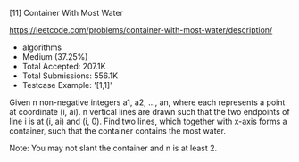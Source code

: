 [11] Container With Most Water  

https://leetcode.com/problems/container-with-most-water/description/

* algorithms
* Medium (37.25%)
* Total Accepted:    207.1K
* Total Submissions: 556.1K
* Testcase Example:  '[1,1]'

Given n non-negative integers a1, a2, ..., an, where each represents a point at coordinate (i, ai). n vertical lines are drawn such that the two endpoints of line i is at (i, ai) and (i, 0). Find two lines, which together with x-axis forms a container, such that the container contains the most water.

Note: You may not slant the container and n is at least 2.

